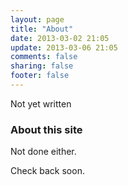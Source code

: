```yaml
---
layout: page
title: "About"
date: 2013-03-02 21:05
update: 2013-03-06 21:05
comments: false
sharing: false
footer: false
---
```


Not yet written

### About this site

Not done either.


Check back soon.
